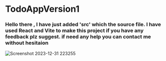# TodoAppVersion1

<h3>Hello there , I have just added 'src' which the source file. I have used <b>React and Vite</b> to make this project if you have any feedback plz suggest. if need any help you can contact me without hesitaion</h3>

![Screenshot 2023-12-31 223255](https://github.com/goyankabhushan/TodoAppVersion1/assets/122682007/7b5fc4c1-10d1-45ff-9037-ba020cfd000a)
